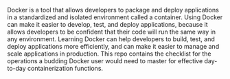 Docker is a tool that allows developers to package and deploy applications in a standardized and isolated environment called a container. Using Docker can make it easier to develop, test, and deploy applications, because it allows developers to be confident that their code will run the same way in any environment.
Learning Docker can help developers to build, test, and deploy applications more efficiently, and can make it easier to manage and scale applications in production.
This repo contains the checklist for the operations a budding Docker user would need to master for effective day-to-day containerization functions.
